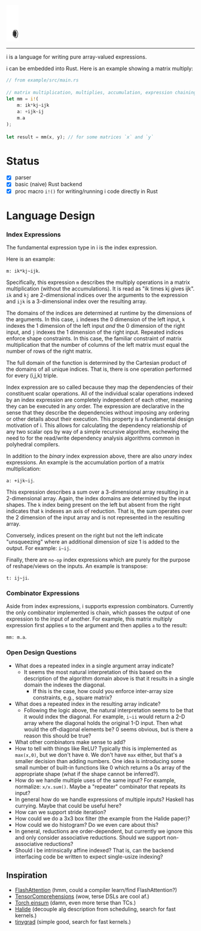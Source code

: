 <img src="logo.svg" alt="i logo" width="32">

---

i is a language for writing pure array-valued expressions.

i can be embedded into Rust. Here is an example showing a matrix multiply:

``` rust
// from example/src/main.rs

// matrix multiplication, multiplies, accumulation, expression chaining
let mm = i!(
    m: ik*kj~ijk
    a: +ijk~ij
    m.a
);

let result = mm(x, y); // for some matrices `x` and `y`
```

# Status

- [x] parser
- [x] basic (naive) Rust backend
- [x] proc macro `i!()` for writing/running i code directly in Rust

# Language Design

### Index Expressions

The fundamental expression type in i is the index expression.

Here is an example:

`m: ik*kj~ijk`.

Specifically, this expression `m` describes the multiply operations in a matrix
multiplication (without the accumulations). It is read as "ik times kj gives
ijk". `ik` and `kj` are 2-dimensional indices over the arguments to the
expression and `ijk` is a 3-dimensional index over the resulting array.

The domains of the indices are determined at runtime by the dimensions of the
arguments. In this case, `i` indexes the 0 dimension of the left input, `k`
indexes the 1 dimension of the left input _and_ the 0 dimension of the right
input, and `j` indexes the 1 dimension of the right input. Repeated indices
enforce shape constraints. In this case, the familiar constraint of matrix
multiplication that the number of columns of the left matrix must equal the
number of rows of the right matrix.

The full domain of the function is determined by the Cartesian product of the
domains of all unique indices. That is, there is one operation performed for
every (i,j,k) triple.

Index expression are so called because they map the dependencies of their
constituent scalar operations. All of the individual scalar operations indexed
by an index expression are completely independent of each other, meaning they
can be executed in any order. The expression are declarative in the sense that
they describe the dependencies without imposing any ordering or other details
about their execution. This property is a fundamental design motivation of i.
This allows for calculating the dependency relationship of any two scalar ops
by way of a simple recursive algorithm, eschewing the need to for the
read/write dependency analysis algorithms common in polyhedral compilers.

In addition to the _binary_ index expression above, there are also _unary_
index expressions. An example is the accumulation portion of a matrix
multiplication:

`a: +ijk~ij`.

This expression describes a sum over a 3-dimensional array resulting in a
2-dimensional array. Again, the index domains are determined by the input
shapes. The `k` index being present on the left but absent from the right
indicates that `k` indexes an axis of reduction. That is, the sum operates over
the 2 dimension of the input array and is not represented in the resulting
array.

Conversely, indices present on the right but not the left indicate
"unsqueezing" where an additional dimension of size 1 is added to the output.
For example: `i~ij`.

Finally, there are `no-op` index expressions which are purely for the purpose
of reshape/views on the inputs. An example is transpose:

`t: ij~ji`.

### Combinator Expressions

Aside from index expressions, i supports expression combinators. Currently the
only combinator implemented is chain, which passes the output of one expression
to the input of another.  For example, this matrix multiply expression first
applies `m` to the argument and then applies `a` to the result:

`mm: m.a`.

### Open Design Questions

- What does a repeated index in a single argument array indicate?
  - It seems the most natural interpretation of this based on the description
    of the algorithm domain above is that it results in a single domain the
    indexes the diagonal.
    - If this is the case, how could you enforce inter-array size constraints,
      e.g., square matrix?
- What does a repeated index in the resulting array indicate?
  - Following the logic above, the natural interpretation seems to be that it
    would index the diagonal. For example, `i~ii` would return a 2-D array
    where the diagonal holds the original 1-D input. Then what would the
    off-diagonal elements be? 0 seems obvious, but is there a reason this
    should be true?
- What other combinators make sense to add?
- How to tell with things like ReLU? Typically this is implemented as
  `max(x,0)`, but we don't have `0`. We don't have `max` either, but that's a
  smaller decision than adding numbers. One idea is introducing some small
  number of built-in functions like 0 which returns a 0s array of the
  appropriate shape (what if the shape cannot be inferred?).
- How do we handle multiple uses of the same input? For example, normalize:
  `x/x.sum()`. Maybe a "repeater" combinator that repeats its input?
- In general how do we handle expressions of multiple inputs? Haskell has
  currying. Maybe that could be useful here?
- How can we support stride iteration?
- How could we do a 3x3 box filter (the example from the Halide paper)?
- How could we do histogram? Do we even care about this?
- In general, reductions are order-dependent, but currently we ignore this and
  only consider associative reductions. Should we support non-associative
  reductions?
- Should i be intrinsically affine indexed? That is, can the backend
  interfacing code be written to expect single-usize indexing?

## Inspiration
- [FlashAttention](https://arxiv.org/pdf/2205.14135) (hmm, could a compiler
  learn/find FlashAttention?)
- [TensorComprehensions](https://arxiv.org/pdf/1802.04730) (wow, terse DSLs are
  cool af.)
- [Torch einsum](https://pytorch.org/docs/stable/generated/torch.einsum.html)
  (damn, even more terse than TCs.)
- [Halide](https://people.csail.mit.edu/jrk/halide-pldi13.pdf) (decouple alg
  description from scheduling, search for fast kernels.)
- [tinygrad](https://github.com/tinygrad/tinygrad) (simple good, search for
  fast kernels.)

